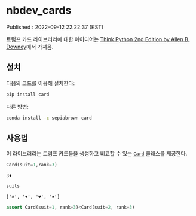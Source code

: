 nbdev_cards
================

<!-- WARNING: THIS FILE WAS AUTOGENERATED! DO NOT EDIT! -->

Published : 2022-09-12 22:22:37 (KST)

트럼프 카드 라이브러리에 대한 아이디어는 [Think Python 2nd Edition by
Allen B. Downey](https://greenteapress.com/wp/think-python-2e/)에서
가져옴.

## 설치

다음의 코드를 이용해 설치한다:

``` sh
pip install card
```

다른 방법:

``` sh
conda install -c sepiabrown card
```

## 사용법

이 라이브러리는 트럼프 카드들을 생성하고 비교할 수 있는
[`Card`](https://sepiabrown.github.io/nbdev_cards/card.html#card)
클래스를 제공한다.

``` python
Card(suit=1,rank=3)
```

    3♦️

``` python
suits
```

    ['♣️', '♦️', '♥️', '♠️']

``` python
assert Card(suit=1, rank=3)<Card(suit=2, rank=3)
```
